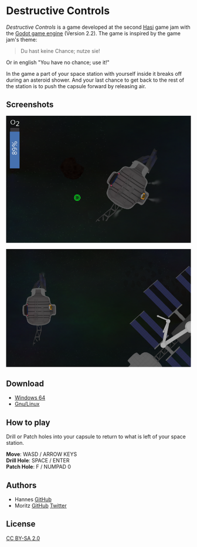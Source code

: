 # Destructive Controls

*Destructive Controls* is a game developed at the second [Hasi](https://hasi.it) game
jam with the [Godot game engine](https://godotengine.org/) (Version 2.2). The game is
inspired by the game jam's theme:
> Du hast keine Chance; nutze sie!

Or in english "You have no chance; use it!"

In the game a part of your space station with yourself inside it breaks off
during an asteroid shower. And your last chance to get back to the rest of
the station is to push the capsule forward by releasing air.

## Screenshots
![Screenshot of the game showing the player in a broken off part of a space station](screenshot_1.png)

![Screenshot of the game showing both parts of the space station](screenshot_2.png)

## Download
- [Windows 64](https://github.com/derhannesb/astronaut/releases/download/v1.0.0/Destructive_Controls_Win_64.exe)
- [Gnu/Linux](https://github.com/derhannesb/astronaut/releases/download/v1.0.0/DestructiveControls_Linux.tar.gz)

## How to play
Drill or Patch holes into your capsule to return to what is left of your
space station.

**Move**: WASD / ARROW KEYS  
**Drill Hole**: SPACE / ENTER  
**Patch Hole**: F / NUMPAD 0  

## Authors
- Hannes [GitHub](https://gitHub.com/derhannesb)
- Moritz [GitHub](https://gitHub.com/MoritzKn) [Twitter](https://twitter.com/Kredo374)

## License
[CC BY-SA 2.0](https://creativecommons.org/licenses/by-sa/2.0/)
